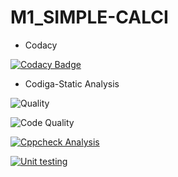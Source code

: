# M1_SIMPLE-CALCI
* Codacy

[![Codacy Badge](https://app.codacy.com/project/badge/Grade/af4edb2ed84a41c4a3376364800aaa45)](https://www.codacy.com/gh/supraja-vura/M1_SIMPLE-CALCI/dashboard?utm_source=github.com&amp;utm_medium=referral&amp;utm_content=supraja-vura/M1_SIMPLE-CALCI&amp;utm_campaign=Badge_Grade)

* Codiga-Static Analysis


![Quality](https://api.codiga.io/project/32308/score/svg)

![Code Quality](https://api.codiga.io/project/32308/status/svg)



[![Cppcheck Analysis](https://github.com/supraja-vura/M1_SIMPLE-CALCI/actions/workflows/cppcheck-analysis.yml/badge.svg)](https://github.com/supraja-vura/M1_SIMPLE-CALCI/actions/workflows/cppcheck-analysis.yml)


[![Unit testing](https://github.com/supraja-vura/M1_SIMPLE-CALCI/actions/workflows/unit-test.yml/badge.svg)](https://github.com/supraja-vura/M1_SIMPLE-CALCI/actions/workflows/unit-test.yml)
